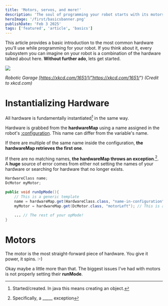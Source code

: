 ```yaml
---
title: 'Motors, servos, and more!'
description: 'The soul of programming your robot starts with its motors, servos and other hardware'
heroImage: '/first/basicsbanner.png'
publishDate: 'Feb 3 2025'
tags: ['featured', 'article', 'basics']
---
```


This article provides a basic introduction to the most common hardware you'll use while programming for your robot. If you think about it, every subsystem you can imagine on your robot is a combination of the hardware talked about here. **Without further ado**, lets get started.

<img src="https://imgs.xkcd.com/comics/robotic_garage.png">

*Robotic Garage [https://xkcd.com/1651/]("https://xkcd.com/1651/") (Credit to xkcd.com)* 

# Instantializing Hardware

All hardware is fundamentally instantiated[^1] in the same way.

Hardware is grabbed from the **hardwareMap** using a name assigned in the robot's [:configuration]("#WIP"). This name can differ from the variable's name. 

If there are multiple of the same name inside the configuration, **the hardwareMap retrieves the first one**. 

If there are no matching names, **the hardwareMap throws an exception**.[^2]. A **huge** source of error comes from either not setting the names of your hardware or searching for hardware that no longer exists.

```java
HardwareClass name; 
DcMotor myMotor;

public void runOpMode(){
    // This is a generic template
    name = hardwareMap.get(HardwareClass.class, "name-in-configuration"); 
    myMotor = hardwareMap.get(DcMotor.class, "motorLeft"); // This is an example w/ a motor!

    ... // The rest of your opMode!
}

```

# Motors
The motor is the most straight-forward piece of hardware. You give it power, it spins. :-)

Okay maybe a little more than that. The biggest issues I've had with motors is not properly setting their **runMode**.

[^1]: Started/created. In java this means creating an object.
[^2]: Specifically, a _____ exception
